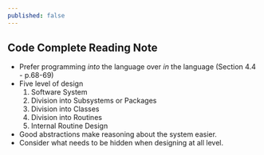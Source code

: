 ```yaml
---
published: false
---
```

## Code Complete Reading Note

- Prefer programming _into_ the language over _in_ the language (Section 4.4 - p.68-69)
- Five level of design
	1) Software System
    2) Division into Subsystems or Packages
    3) Division into Classes
    4) Division into Routines
    5) Internal Routine Design
- Good abstractions make reasoning about the system easier.
- Consider what needs to be hidden when designing at all level.
